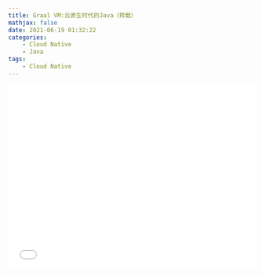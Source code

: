 ```yaml
---
title: Graal VM:云原生时代的Java（转载）
mathjax: false
date: 2021-06-19 01:32:22
categories:
    - Cloud Native
    - Java
tags:
    - Cloud Native
---
```


<div style="position: relative; width: 100%; height: 0; padding-bottom: 75%;">
    <iframe src="//player.bilibili.com/player.html?aid=413501273&bvid=BV1dV411r7ZC&cid=203146006&page=1"  scrolling="no" border="0" frameborder="no" framespacing="0" allowfullscreen="true" style="position: absolute; width: 100%; height: 100%; left: 0; top: 0;"></iframe>
</div>